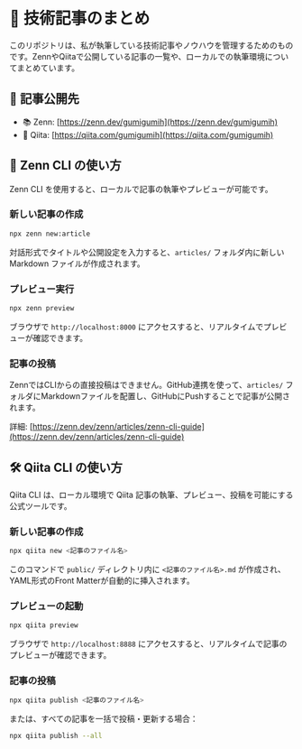 # 📘 技術記事のまとめ

このリポジトリは、私が執筆している技術記事やノウハウを管理するためのものです。ZennやQiitaで公開している記事の一覧や、ローカルでの執筆環境についてまとめています。

## 📝 記事公開先

- 📚 Zenn: [https://zenn.dev/gumigumih](https://zenn.dev/gumigumih)
- 🧪 Qiita: [https://qiita.com/gumigumih](https://qiita.com/gumigumih)

## 🚀 Zenn CLI の使い方

Zenn CLI を使用すると、ローカルで記事の執筆やプレビューが可能です。

### 新しい記事の作成

```bash
npx zenn new:article
```

対話形式でタイトルや公開設定を入力すると、`articles/` フォルダ内に新しい Markdown ファイルが作成されます。

### プレビュー実行

```bash
npx zenn preview
```

ブラウザで `http://localhost:8000` にアクセスすると、リアルタイムでプレビューが確認できます。

### 記事の投稿

ZennではCLIからの直接投稿はできません。GitHub連携を使って、`articles/` フォルダにMarkdownファイルを配置し、GitHubにPushすることで記事が公開されます。

詳細: [https://zenn.dev/zenn/articles/zenn-cli-guide](https://zenn.dev/zenn/articles/zenn-cli-guide)

## 🛠 Qiita CLI の使い方

Qiita CLI は、ローカル環境で Qiita 記事の執筆、プレビュー、投稿を可能にする公式ツールです。

### 新しい記事の作成

```bash
npx qiita new <記事のファイル名>
```

このコマンドで `public/` ディレクトリ内に `<記事のファイル名>.md` が作成され、YAML形式のFront Matterが自動的に挿入されます。

### プレビューの起動

```bash
npx qiita preview
```

ブラウザで `http://localhost:8888` にアクセスすると、リアルタイムで記事のプレビューが確認できます。

### 記事の投稿

```bash
npx qiita publish <記事のファイル名>
```

または、すべての記事を一括で投稿・更新する場合：

```bash
npx qiita publish --all
```